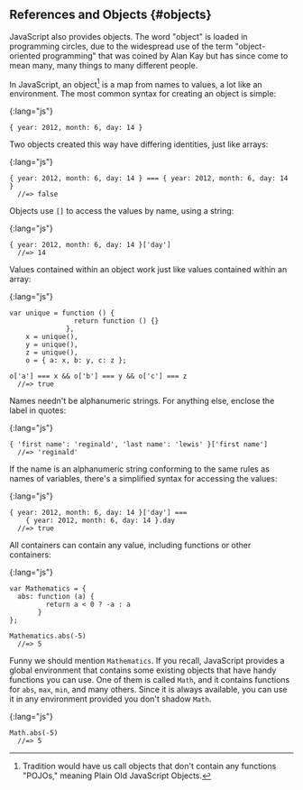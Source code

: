 ## References and Objects {#objects}

JavaScript also provides objects. The word "object" is loaded in programming circles, due to the widespread use of the term "object-oriented programming" that was coined by Alan Kay but has since come to mean many, many things to many different people.

In JavaScript, an object[^pojo] is a map from names to values, a lot like an environment. The most common syntax for creating an object is simple:

[^pojo]: Tradition would have us call objects that don't contain any functions "POJOs," meaning Plain Old JavaScript Objects.

{:lang="js"}
~~~~~~~~
{ year: 2012, month: 6, day: 14 }
~~~~~~~~

Two objects created this way have differing identities, just like arrays:

{:lang="js"}
~~~~~~~~
{ year: 2012, month: 6, day: 14 } === { year: 2012, month: 6, day: 14 }
  //=> false
~~~~~~~~

Objects use `[]` to access the values by name, using a string:

{:lang="js"}
~~~~~~~~
{ year: 2012, month: 6, day: 14 }['day']
  //=> 14
~~~~~~~~

Values contained within an object work just like values contained within an array:

{:lang="js"}
~~~~~~~~
var unique = function () {
                return function () {}
              },
    x = unique(),
    y = unique(),
    z = unique(),
    o = { a: x, b: y, c: z };

o['a'] === x && o['b'] === y && o['c'] === z
  //=> true
~~~~~~~~

Names needn't be alphanumeric strings. For anything else, enclose the label in quotes:

{:lang="js"}
~~~~~~~~
{ 'first name': 'reginald', 'last name': 'lewis' }['first name']
  //=> 'reginald'
~~~~~~~~

If the name is an alphanumeric string conforming to the same rules as names of variables, there's a simplified syntax for accessing the values:

{:lang="js"}
~~~~~~~~
{ year: 2012, month: 6, day: 14 }['day'] ===
    { year: 2012, month: 6, day: 14 }.day
  //=> true
~~~~~~~~

All containers can contain any value, including functions or other containers:

{:lang="js"}
~~~~~~~~
var Mathematics = {
  abs: function (a) {
         return a < 0 ? -a : a
       }
};

Mathematics.abs(-5)
  //=> 5
~~~~~~~~

Funny we should mention `Mathematics`. If you recall, JavaScript provides a global environment that contains some existing objects that have handy functions you can use. One of them is called `Math`, and it contains functions for `abs`, `max`, `min`, and many others. Since it is always available, you can use it in any environment provided you don't shadow `Math`.

{:lang="js"}
~~~~~~~~
Math.abs(-5)
  //=> 5
~~~~~~~~
